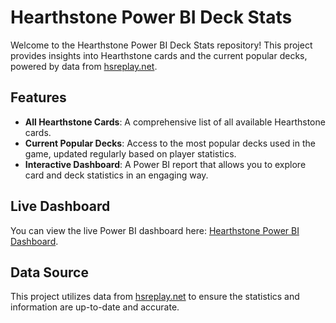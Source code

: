 # Hearthstone Power BI Deck Stats

Welcome to the Hearthstone Power BI Deck Stats repository! This project provides insights into Hearthstone cards and the current popular decks, powered by data from [hsreplay.net](https://hsreplay.net).

## Features

- **All Hearthstone Cards**: A comprehensive list of all available Hearthstone cards.
- **Current Popular Decks**: Access to the most popular decks used in the game, updated regularly based on player statistics.
- **Interactive Dashboard**: A Power BI report that allows you to explore card and deck statistics in an engaging way.

## Live Dashboard

You can view the live Power BI dashboard here: [Hearthstone Power BI Dashboard](https://mudzereli.github.io/hearthstone-powerbi/).

## Data Source

This project utilizes data from [hsreplay.net](https://hsreplay.net) to ensure the statistics and information are up-to-date and accurate.